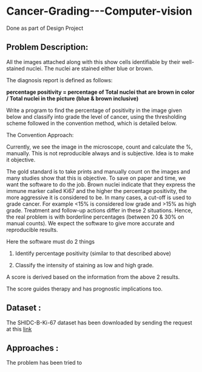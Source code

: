 # Cancer-Grading---Computer-vision
Done as part of Design Project 

## Problem Description:



All the images attached along with this show cells identifiable by their well-stained nuclei. The nuclei are stained either blue or brown.



The diagnosis report is defined as follows:  

**percentage positivity =  percentage of Total nuclei that are brown in color / Total nuclei in the picture (blue & brown inclusive)**

 

Write a program to find the percentage of positivity in the image given below and classify into grade the level of cancer, using the thresholding scheme followed in the convention method, which is detailed below.

 

The Convention Approach:

Currently, we see the image in the microscope, count and calculate the %, manually. This is not reproducible always and is subjective. Idea is to make it objective. 



The gold standard is to take prints and manually count on the images and many studies show that this is objective. To save on paper and time, we want the software to do the job. Brown nuclei indicate that they express the immune marker called Ki67 and the higher the percentage positivity, the more aggressive it is considered to be. In many cases, a cut-off is used to grade cancer. For example <15% is considered low grade and >15% as high grade. Treatment and follow-up actions differ in these 2 situations. Hence, the real problem is with borderline percentages (between 20 & 30% on manual counts). We expect the software to give more accurate and reproducible results.



Here the software must do 2 things

1) Identify percentage positivity (similar to that described above)

2) Classify the intensity of staining as low and high grade.

A score is derived based on the information from the above 2 results.

The score guides therapy and has prognostic implications too.

## Dataset :  


The SHIDC-B-Ki-67 dataset has been downloaded by sending the request at this [link](https://shiraz-hidc.com/service/ki-67-dataset/)     


## Approaches :       


The problem has been tried to 


